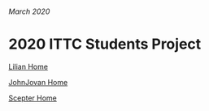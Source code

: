 ###### March 2020
# 2020 ITTC Students Project


[Lilian Home](https://ittcserver.com/lilian)

[JohnJovan Home](https://ittcserver.com/johnjovan)

[Scepter Home](https://ittcserver.com/scepter)
